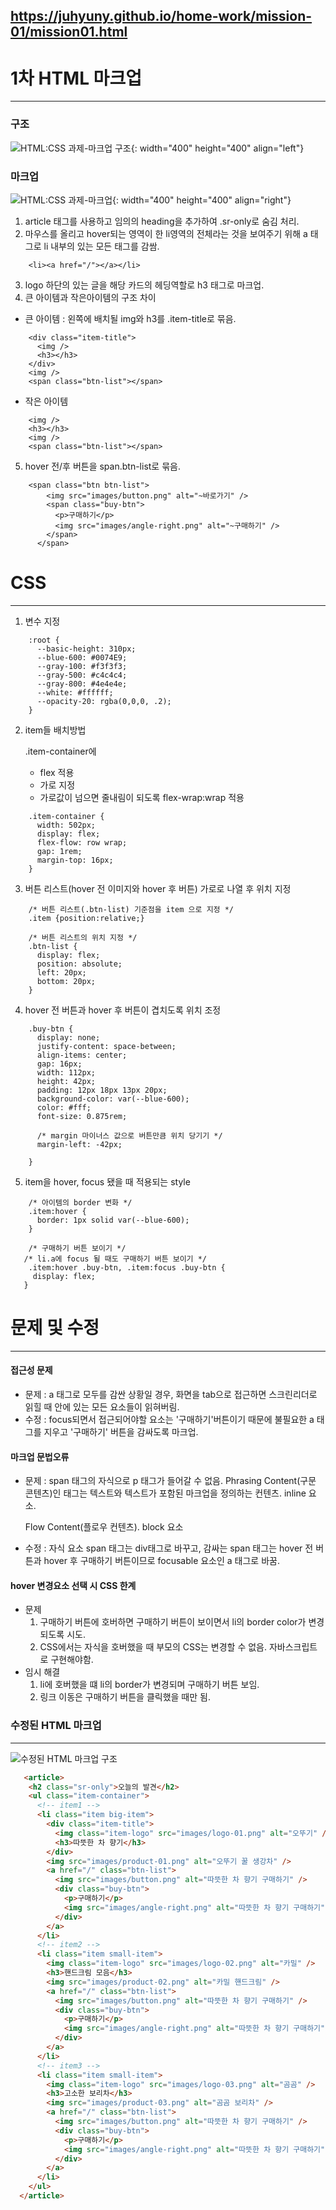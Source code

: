 https://juhyuny.github.io/home-work/mission-01/mission01.html 
---


# 1차 HTML 마크업 
---
### 구조
![HTML:CSS 과제-마크업 구조](https://github.com/juhyuny/home-work/assets/141771716/f2b6e1d8-5a4c-4673-a514-fca7878b6c62){: width="400" height="400" align="left"}


### 마크업
![HTML:CSS 과제-마크업](https://github.com/juhyuny/home-work/assets/141771716/6b9905d8-f3be-42cd-8283-2af671816cf0){: width="400" height="400" align="right"}




1. article 태그를 사용하고 임의의 heading을 추가하여 .sr-only로 숨김 처리.
2. 마우스를 올리고 hover되는 영역이 한 li영역의 전체라는 것을 보여주기 위해 a 태그로 li 내부의 있는 모든 태그를 감쌈.
   
```
    <li><a href="/"></a></li>
```


3. logo 하단의 있는 글을 해당 카드의 헤딩역할로 h3 태그로 마크업.
4. 큰 아이템과 작은아이템의 구조 차이
  - 큰 아이템 : 왼쪽에 배치될 img와 h3를 .item-title로 묶음.

```
    <div class="item-title">
      <img />
      <h3></h3>
    </div>
    <img />
    <span class="btn-list"></span>
```


  - 작은 아이템 

```
    <img />
    <h3></h3>
    <img />
    <span class="btn-list"></span>
```


5. hover 전/후 버튼을 span.btn-list로 묶음.

```
    <span class="btn btn-list">
        <img src="images/button.png" alt="~바로가기" />
        <span class="buy-btn">
          <p>구매하기</p>
          <img src="images/angle-right.png" alt="~구매하기" />
        </span>
      </span>
```



# CSS
---
1. 변수 지정

```
    :root {
      --basic-height: 310px;
      --blue-600: #0074E9;
      --gray-100: #f3f3f3;
      --gray-500: #c4c4c4;
      --gray-800: #4e4e4e;
      --white: #ffffff;
      --opacity-20: rgba(0,0,0, .2);
    }
```


2. item들 배치방법


   .item-container에
   - flex 적용
   - 가로 지정
   - 가로값이 넘으면 줄내림이 되도록 flex-wrap:wrap 적용

```
    .item-container {
      width: 502px;
      display: flex;
      flex-flow: row wrap;
      gap: 1rem;
      margin-top: 16px;
    }
```


3. 버튼 리스트(hover 전 이미지와 hover 후 버튼) 가로로 나열 후 위치 지정

```
    /* 버튼 리스트(.btn-list) 기준점을 item 으로 지정 */
    .item {position:relative;}

    /* 버튼 리스트의 위치 지정 */
    .btn-list {
      display: flex;
      position: absolute;
      left: 20px;
      bottom: 20px; 
    }
```

4. hover 전 버튼과 hover 후 버튼이 겹치도록 위치 조정

```
    .buy-btn {
      display: none;
      justify-content: space-between;
      align-items: center;
      gap: 16px;
      width: 112px;
      height: 42px;
      padding: 12px 18px 13px 20px;
      background-color: var(--blue-600);
      color: #fff;
      font-size: 0.875rem;

      /* margin 마이너스 값으로 버튼만큼 위치 당기기 */
      margin-left: -42px;

    }
```

5. item을 hover, focus 됐을 때 적용되는 style

```
    /* 아이템의 border 변화 */
    .item:hover {
      border: 1px solid var(--blue-600);
    }

    /* 구매하기 버튼 보이기 */
   /* li.a에 focus 될 때도 구매하기 버튼 보이기 */
    .item:hover .buy-btn, .item:focus .buy-btn {
     display: flex;
   }
```


# 문제 및 수정
---
#### 접근성 문제
  - 문제 : a 태그로 모두를 감싼 상황일 경우, 화면을 tab으로 접근하면 스크린리더로 읽힐 때 안에 있는 모든 요소들이 읽혀버림.
  - 수정 : focus되면서 접근되어야할 요소는 '구매하기'버튼이기 때문에 불필요한 a 태그를 지우고 '구매하기' 버튼을 감싸도록 마크업.
  
  
#### 마크업 문법오류 
  - 문제 : span 태그의 자식으로 p 태그가 들어갈 수 없음.
          <span> 
          Phrasing Content(구문 콘텐츠)인 <span> 태그는 텍스트와 텍스트가 포함된 마크업을 정의하는 컨텐츠. inline 요소.
          <p> 
          Flow Content(플로우 컨텐츠). block 요소
          
  - 수정 : 자식 요소 span 태그는 div태그로 바꾸고, 감싸는 span 태그는 hover 전 버튼과 hover 후 구매하기 버튼이므로 focusable 요소인 a 태그로 바꿈. 
  

#### hover 변경요소 선택 시 CSS 한계
  - 문제
    1. 구매하기 버튼에 호버하면 구매하기 버튼이 보이면서 li의 border color가 변경되도록 시도.
    2. CSS에서는 자식을 호버했을 때 부모의 CSS는 변경할 수 없음. 자바스크립트로 구현해야함. 
  - 임시 해결 
    1. li에 호버했을 떄 li의 border가 변경되며 구매하기 버튼 보임.
    2. 링크 이동은 구매하기 버튼을 클릭했을 때만 됨.
  
  
  
### 수정된 HTML 마크업
---
![수정된 HTML 마크업 구조](./images/home-work-structure.png)


```html
   <article>
    <h2 class="sr-only">오늘의 발견</h2>
    <ul class="item-container">
      <!-- item1 -->
      <li class="item big-item">
        <div class="item-title">
          <img class="item-logo" src="images/logo-01.png" alt="오뚜기" />
          <h3>따뜻한 차 향기</h3>
        </div>
        <img src="images/product-01.png" alt="오뚜기 꿀 생강차" />
        <a href="/" class="btn-list">
          <img src="images/button.png" alt="따뜻한 차 향기 구매하기" />
          <div class="buy-btn">
            <p>구매하기</p>
            <img src="images/angle-right.png" alt="따뜻한 차 향기 구매하기" />
          </div>
        </a>
      </li>
      <!-- item2 -->
      <li class="item small-item">
        <img class="item-logo" src="images/logo-02.png" alt="카밀" />
        <h3>핸드크림 모음</h3>
        <img src="images/product-02.png" alt="카밀 핸드크림" />
        <a href="/" class="btn-list">
          <img src="images/button.png" alt="따뜻한 차 향기 구매하기" />
          <div class="buy-btn">
            <p>구매하기</p>
            <img src="images/angle-right.png" alt="따뜻한 차 향기 구매하기" />
          </div>
        </a>
      </li>
      <!-- item3 -->
      <li class="item small-item">
        <img class="item-logo" src="images/logo-03.png" alt="곰곰" />
        <h3>고소한 보리차</h3>
        <img src="images/product-03.png" alt="곰곰 보리차" />
        <a href="/" class="btn-list">
          <img src="images/button.png" alt="따뜻한 차 향기 구매하기" />
          <div class="buy-btn">
            <p>구매하기</p>
            <img src="images/angle-right.png" alt="따뜻한 차 향기 구매하기" />
          </div>
        </a>
      </li>
    </ul>
  </article>
```



